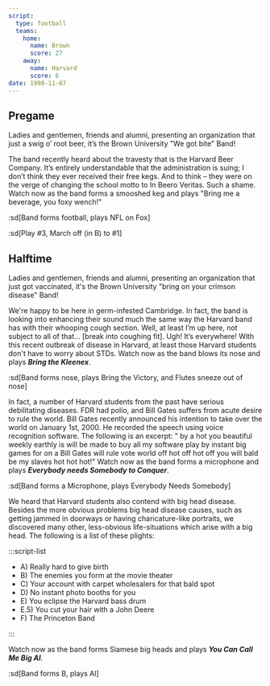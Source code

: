 ```yaml
---
script:
  type: football
  teams:
    home:
      name: Brown
      score: 27
    away:
      name: Harvard
      score: 6
date: 1998-11-07
---
```


## Pregame

Ladies and gentlemen, friends and alumni, presenting an organization that just a swig o’ root beer, it’s the Brown University "We got bite" Band!

The band recently heard about the travesty that is the Harvard Beer Company. It’s entirely understandable that the administration is suing; I don’t think they ever received their free kegs. And to think – they were on the verge of changing the school motto to In Beero Veritas. Such a shame. Watch now as the band forms a smooshed keg and plays "Bring me a beverage, you foxy wench!"

:sd[Band forms football, plays NFL on Fox]

:sd[Play #3, March off (in B) to #1]

## Halftime

Ladies and gentlemen, friends and alumni, presenting an organization that just got vaccinated, it's the Brown University "bring on your crimson disease" Band!

We're happy to be here in germ-infested Cambridge. In fact, the band is looking into enhancing their sound much the same way the Harvard band has with their whooping cough section. Well, at least I’m up here, not subject to all of that… [break into coughing fit]. Ugh! It’s everywhere! With this recent outbreak of disease in Harvard, at least those Harvard students don't have to worry about STDs. Watch now as the band blows its nose and plays **_Bring the Kleenex_**.

:sd[Band forms nose, plays Bring the Victory, and Flutes sneeze out of nose]

In fact, a number of Harvard students from the past have serious debilitating diseases. FDR had polio, and Bill Gates suffers from acute desire to rule the world. Bill Gates recently announced his intention to take over the world on January 1st, 2000. He recorded the speech using voice recognition software. The following is an excerpt: " by a hot you beautiful weekly earthly is will be made to buy all my software play by instant big games for on a Bill Gates will rule vote world off hot off hot off you will bald be my slaves hot hot hot!" Watch now as the band forms a microphone and plays **_Everybody needs Somebody to Conquer_**.

:sd[Band forms a Microphone, plays Everybody Needs Somebody]

We heard that Harvard students also contend with big head disease. Besides the more obvious problems big head disease causes, such as getting jammed in doorways or having charicature-like portraits, we discovered many other, less-obvious life-situations which arise with a big head. The following is a list of these plights:

:::script-list

- A) Really hard to give birth
- B) The enemies you form at the movie theater
- C) Your account with carpet wholesalers for that bald spot
- D) No instant photo booths for you
- E) You eclipse the Harvard bass drum
- E.5) You cut your hair with a John Deere
- F) The Princeton Band

:::

Watch now as the band forms Siamese big heads and plays **_You Can Call Me Big Al_**.

:sd[Band forms B, plays Al]
